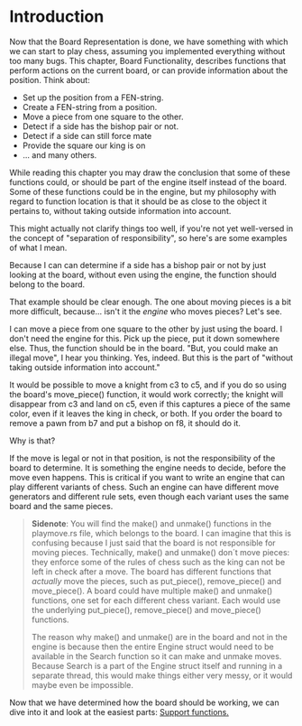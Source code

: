 # Introduction

Now that the Board Representation is done, we have something with which we
can start to play chess, assuming you implemented everything without too
many bugs. This chapter, Board Functionality, describes functions that
perform actions on the current board, or can provide information about the
position. Think about:

- Set up the position from a FEN-string.
- Create a FEN-string from a position.
- Move a piece from one square to the other.
- Detect if a side has the bishop pair or not.
- Detect if a side can still force mate
- Provide the square our king is on
- ... and many others.

While reading this chapter you may draw the conclusion that some of these
functions could, or should be part of the engine itself instead of the
board. Some of these functions could be in the engine, but my philosophy
with regard to function location is that it should be as close to the
object it pertains to, without taking outside information into account.

This might actually not clarify things too well, if you're not yet
well-versed in the concept of "separation of responsibility", so here's are
some examples of what I mean.

Because I can can determine if a side has a bishop pair or not by just
looking at the board, without even using the engine, the function should
belong to the board.

That example should be clear enough. The one about moving pieces is a bit
more difficult, because... isn't it the _engine_ who moves pieces? Let's
see.

I can move a piece from one square to the other by just using the board. I
don't need the engine for this. Pick up the piece, put it down somewhere
else. Thus, the function should be in the board. "But, you could make an
illegal move", I hear you thinking. Yes, indeed. But this is the part of
"without taking outside information into account."

It would be possible to move a knight from c3 to c5, and if you do so using
the board's move_piece() function, it would work correctly; the knight will
disappear from c3 and land on c5, even if this captures a piece of the same
color, even if it leaves the king in check, or both. If you order the board
to remove a pawn from b7 and put a bishop on f8, it should do it.

Why is that?

If the move is legal or not in that position, is not the responsibility of
the board to determine. It is something the engine needs to decide, before
the move even happens. This is critical if you want to write an engine that
can play different variants of chess. Such an engine can have different
move generators and different rule sets, even though each variant uses the
same board and the same pieces.

>**Sidenote**: You will find the make() and unmake() functions in the
>playmove.rs file, which belongs to the board. I can imagine that this is
>confusing because I just said that the board is not responsible for moving
>pieces. Technically, make() and unmake() don´t move pieces: they enforce
>some of the rules of chess such as the king can not be left in check after
>a move. The board has different functions that _actually_ move the pieces,
>such as put_piece(), remove_piece() and move_piece(). A board could have
>multiple make() and unmake() functions, one set for each different chess
>variant. Each would use the underlying put_piece(), remove_piece() and
>move_piece() functions.
>
>The reason why make() and unmake() are in the board and not in the engine
>is because then the entire Engine struct would need to be available in the
>Search function so it can make and unmake moves. Because Search is a part
>of the Engine struct itself and running in a separate thread, this would
>make things either very messy, or it would maybe even be impossible.

Now that we have determined how the board should be working, we can dive
into it and look at the easiest parts: [Support functions.](./support_functions.md)